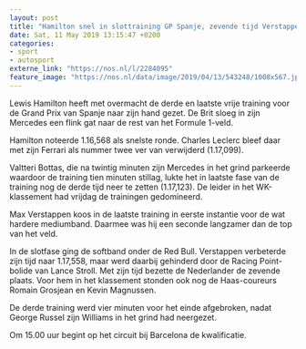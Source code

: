 ```yaml
---
layout: post
title: "Hamilton snel in slottraining GP Spanje, zevende tijd Verstappen"
date: Sat, 11 May 2019 13:15:47 +0200
categories: 
- sport 
- autosport 
externe_link: "https://nos.nl/l/2284095"
feature_image: "https://nos.nl/data/image/2019/04/13/543248/1008x567.jpg"
---
```


<p>Lewis Hamilton heeft met overmacht de derde en laatste vrije training voor de Grand Prix van Spanje naar zijn hand gezet. De Brit sloeg in zijn Mercedes een flink gat naar de rest van het Formule 1-veld.</p>
<p>Hamilton noteerde 1.16,568 als snelste ronde. Charles Leclerc bleef daar met zijn Ferrari als nummer twee ver van verwijderd (1.17,099).</p>
<p>Valtteri Bottas, die na twintig minuten zijn Mercedes in het grind parkeerde waardoor de training tien minuten stillag, lukte het in laatste fase van de training nog de derde tijd neer te zetten (1.17,123). De leider in het WK-klassement had vrijdag de trainingen gedomineerd.</p>
<p>Max Verstappen koos in de laatste training in eerste instantie voor de wat hardere mediumband. Daarmee was hij een seconde langzamer dan de top van het veld.</p>
<p>In de slotfase ging de softband onder de Red Bull. Verstappen verbeterde zijn tijd naar 1.17,558, maar werd daarbij gehinderd door de Racing Point-bolide van Lance Stroll. Met zijn tijd bezette de Nederlander de zevende plaats. Voor hem in het klassement stonden ook nog de Haas-coureurs Romain Grosjean en Kevin Magnussen.</p>
<p>De derde training werd vier minuten voor het einde afgebroken, nadat George Russel zijn Williams in het grind had neergezet.</p>
<p>Om 15.00 uur begint op het circuit bij Barcelona de kwalificatie.</p>
